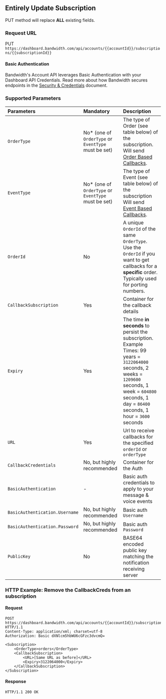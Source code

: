 ## Entirely Update Subscription
PUT method will replace **ALL** existing fields.

### Request URL
PUT `https://dashboard.bandwidth.com/api/accounts/{{accountId}}/subscriptions/{{subscriptionId}}`

#### Basic Authentication
Bandwidth's Account API leverages Basic Authentication with your Dashboard API Credentials. Read more about how Bandwidth secures endpoints in the [Security & Credentials](../account/bandwidthAccountCredentials.md) document.

### Supported Parameters
| Parameters                     | Mandatory                                               | Description                                                                                                                                                                                                                                                       |
|:-------------------------------|:--------------------------------------------------------|:------------------------------------------------------------------------------------------------------------------------------------------------------------------------------------------------------------------------------------------------------------------|
| `OrderType`                    | No* (one of `OrderType` or `EventType` must be set) | The type of Order (see table below) of the subscription. Will send [Order Based Callbacks](../../../numbers/callbacks/orderNotification.md).                                                                                                                      |
| `EventType`                    | No* (one of `OrderType` or `EventType` must be set) | The type of Event (see table below) of the subscription  Will send [Event Based Callbacks](../../../numbers/callbacks/eventNotification.md).                                                                                                                      |
| `OrderId`                      | No                                                      | A unique `OrderId` of the same `OrderType`.  <br>Use the `OrderId` if you want to get callbacks for a **specific** order. Typically used for porting numbers.                                                                                                     |
| `CallbackSubscription`         | Yes                                                     | Container for the callback details                                                                                                                                                                                                                                |
| `Expiry`                       | Yes                                                     | The time **in seconds** to persist the subscription. Example Times: 99 years = `3122064000` seconds, 2 weeks = `1209600` seconds, 1 week = `604800` seconds, 1 day = `86400` seconds, 1 hour = `3600` seconds |
| `URL`                          | Yes                                                     | Url to receive callbacks for the specified `orderId` or `orderType`                                                                                                                                                                                               |
| `CallbackCredentials`          | No, but highly recommended                              | Container for the Auth                                                                                                                                                                                                                                            |
| `BasicAuthentication`          | -                                                       | Basic auth credentials to apply to your message & voice events                                                                                                                                                                                                    |
| `BasicAuthentication.Username` | No, but highly recommended                              | Basic auth `Username`                                                                                                                                                                                                                                             |
| `BasicAuthentication.Password` | No, but highly recommended                              | Basic auth `Password`                                                                                                                                                                                                                                             |
| `PublicKey`                    | No                                                      | BASE64 encoded public key matching the notification receiving server                                                                                                                                                                                              |

### HTTP Example: Remove the CallbackCreds from an subscription

#### Request
```http
POST https://dashboard.bandwidth.com/api/accounts/{{accountId}}/subscriptions HTTP/1.1
Content-Type: application/xml; charset=utf-8
Authorization: Basic dXNlcm5hbWU6cGFzc3dvcmQ=

<Subscription>
    <OrderType>orders</OrderType>
    <CallbackSubscription>
        <URL>[Same URL as before]</URL>
        <Expiry>3122064000</Expiry>
    </CallbackSubscription>
</Subscription>
```

#### Response
```http
HTTP/1.1 200 OK
```
